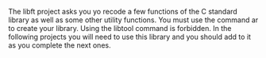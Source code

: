 The libft project asks you yo recode a few functions of the C standard library as well as some other utility functions.
You must use the command ar to create your library. Using the libtool command is forbidden.
In the following projects you will need to use this library and you should add to it as you complete the next ones.
